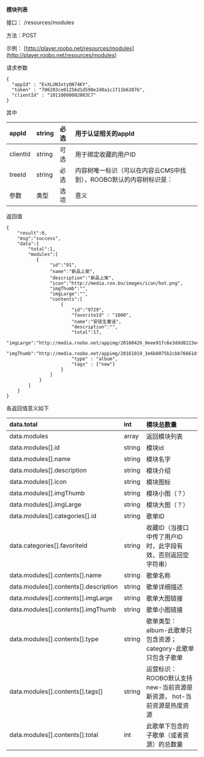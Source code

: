 **模块列表**



接口： /resources/modules

方法：POST

示例： [http://player.roobo.net/resources/modules](http://player.roobo.net/resources/modules)

请求参数

```
{
  "appId" : "EvXLUN3xtyON74KY",
  "token" : "786203ce01256d1d590e2d0a1c1f11b62076",
  "clientId" : "10110000002003C7"
}
```

其中

| appId | string | 必选 | 用于认证相关的appId |
| :--- | :--- | :--- | :--- |
| clientId | string | 可选 | 用于绑定收藏的用户ID |
| treeId | string | 必选 | 内容树唯一标识（可以在内容云CMS中找到），ROOBO默认的内容树标识是： |
| 参数 | 类型 | 选项 | 意义 |



返回值

```
{
    "result":0,
    "msg":"success",
    "data":{
        "total":1,
        "modules":[
           {
                "id":"91",
                "name":"新品上架",
                "description":"新品上架",
                "icon":"http://media.roo.bo/images/icon/hot.png",
                "imgThumb":"",
                "imgLarge":"",
                "contents":[
                    {
                        "id":"9729",
                        "favoriteId" : "1000",
                        "name":"安徒生童话",
                        "description":"",
                        "total":17,
                        "imgLarge":"http://media.roobo.net/appimg/20160426_9eee91fc6e3ddd8223e4b52d3589352b.png",
                        "imgThumb":"http://media.roobo.net/appimg/20161019_3e6b8075b2cbb76661df3f3d1548a682.png",
                        "type" : "album",
                        "tags" : ["new"]
                    }
                ]
            }
        ]
    }
}
```

各返回值意义如下

| data.total | int | 模块总数量 |
| :--- | :--- | :--- |
| data.modules | array | 返回模块列表 |
| data.modules\[\].id | string | 模块id |
| data.modules\[\].name | string | 模块名字 |
| data.modules\[\].description | string | 模块介绍 |
| data.modules\[\].icon | string | 模块图标 |
| data.modules\[\].imgThumb | string | 模块小图（？） |
| data.modules\[\].imgLarge | string | 模块大图（？） |
| data.modules\[\].categories\[\].id | string | 歌单ID |
| data.categories\[\].favoriteId | string | 收藏ID（当接口中传了用户ID时，此字段有效，否则返回空字符串） |
| data.modules\[\].contents\[\].name | string | 歌单名称 |
| data.modules\[\].contents\[\].description | string | 歌单详细描述 |
| data.modules\[\].contents\[\].imgLarge | string | 歌单大图链接 |
| data.modules\[\].contents\[\].imgThumb | string | 歌单小图链接 |
| data.modules\[\].contents\[\].type | string | 歌单类型： album-此歌单只包含资源；category-此歌单只包含子歌单 |
| data.modules\[\].contents\[\].tags\[\] | string | 运营标识： ROOBO默认支持 new-当前资源是新资源， hot-当前资源是热度资源 |
| data.modules\[\].contents\[\].total | int | 此歌单下包含的子歌单（或者资源）的总数量 |



